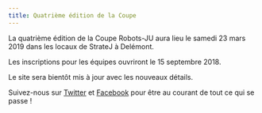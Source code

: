 ```yaml
---
title: Quatrième édition de la Coupe
---
```


La quatrième édition de la Coupe Robots-JU aura lieu le samedi 23 mars 2019 dans les locaux de StrateJ à Delémont.

Les inscriptions pour les équipes ouvriront le 15 septembre 2018.

Le site sera bientôt mis à jour avec les nouveaux détails.

Suivez-nous sur [Twitter](https://twitter.com/CoupeRobotsJU) et [Facebook](https://www.facebook.com/CoupeRobotsJU/) pour être au courant de tout ce qui se passe !
